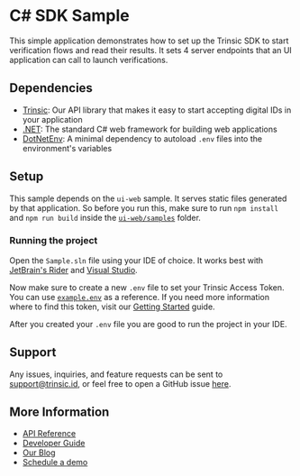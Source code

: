 # C# SDK Sample

This simple application demonstrates how to set up the Trinsic SDK to start verification flows and read their results. It sets 4 server endpoints that an UI application can call
to launch verifications.

## Dependencies

- [Trinsic](https://trinsic.id): Our API library that makes it easy to start accepting digital IDs in your application
- [.NET](https://dotnet.microsoft.com/en-us/): The standard C# web framework for building web applications
- [DotNetEnv](https://github.com/tonerdo/dotnet-env): A minimal dependency to autoload `.env` files into the environment's variables

## Setup

This sample depends on the `ui-web` sample. It serves static files generated by that application. So before you run this, make sure to run `npm install` and `npm run build` inside the
[`ui-web/samples`](../../../ui-web/samples/) folder.

### Running the project

Open the `Sample.sln` file using your IDE of choice. It works best with [JetBrain's Rider](https://www.jetbrains.com/rider/) and [Visual Studio](https://visualstudio.microsoft.com/).

Now make sure to create a new `.env` file to set your Trinsic Access Token. You can use [`example.env`](./Sample/example.env) as a reference. If you need more information where to find this token, visit our [Getting Started](https://docs.trinsic.id/docs/getting-started-with-trinsic-connect) guide.

After you created your `.env` file you are good to run the project in your IDE.

## Support

Any issues, inquiries, and feature requests can be sent to [support@trinsic.id](mailto:support@trinsic.id), or feel free to open a GitHub issue [here](https://github.com/trinsic-id/sdk/issues).

## More Information

- [API Reference](https://docs.trinsic.id/reference)
- [Developer Guide](https://docs.trinsic.id/docs/developer-tools)
- [Our Blog](https://trinsic.id/blog/)
- [Schedule a demo](https://trinsic.id/contact/)
